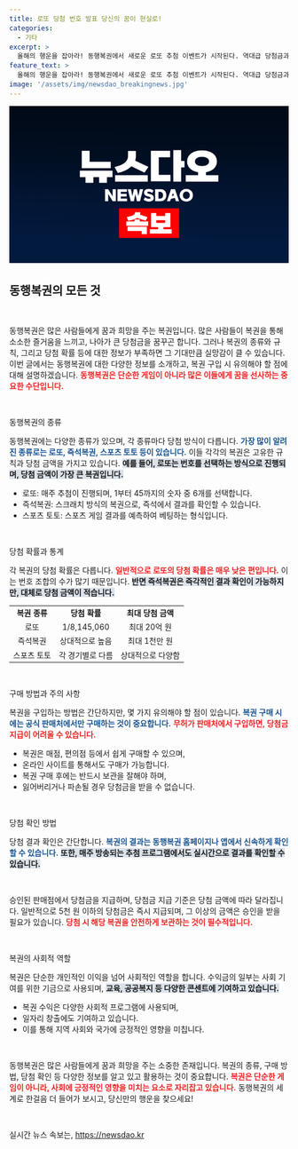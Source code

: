 ```yaml
---
title: 로또 당첨 번호 발표 당신의 꿈이 현실로!
categories:
  - 기타
excerpt: >
  올해의 행운을 잡아라! 동행복권에서 새로운 로또 추첨 이벤트가 시작된다. 역대급 당첨금과 함께 특별한 혜택까지, 놓치면 후회할 기회를 확인해보세요!
feature_text: >
  올해의 행운을 잡아라! 동행복권에서 새로운 로또 추첨 이벤트가 시작된다. 역대급 당첨금과 함께 특별한 혜택까지, 놓치면 후회할 기회를 확인해보세요!
image: '/assets/img/newsdao_breakingnews.jpg'
---
```


<p><img src="/assets/img/newsdao_breakingnews.jpg" alt="flaretime 속보" /></p>

<h2 data-ke-size="size26">동행복권의 모든 것</h2>

<p data-ke-size="size16">&nbsp;</p>

<p>동행복권은 많은 사람들에게 꿈과 희망을 주는 복권입니다. 많은 사람들이 복권을 통해 소소한 즐거움을 느끼고, 나아가 큰 당첨금을 꿈꾸곤 합니다. 그러나 복권의 종류와 규칙, 그리고 당첨 확률 등에 대한 정보가 부족하면 그 기대만큼 실망감이 클 수 있습니다. 이번 글에서는 동행복권에 대한 다양한 정보를 소개하고, 복권 구입 시 유의해야 할 점에 대해 설명하겠습니다.  <b><span style="color: #ee2323;">동행복권은 단순한 게임이 아니라 많은 이들에게 꿈을 선사하는 중요한 수단입니다.</span></b> </p>

<p data-ke-size="size16">&nbsp;</p>

<p>동행복권의 종류</p>

<p>동행복권에는 다양한 종류가 있으며, 각 종류마다 당첨 방식이 다릅니다. <b><span style="color: #1a5490;">가장 많이 알려진 종류로는 로또, 즉석복권, 스포츠 토토 등이 있습니다.</span></b> 이들 각각의 복권은 고유한 규칙과 당첨 금액을 가지고 있습니다. <b><span style="background-color: #21538527;">예를 들어, 로또는 번호를 선택하는 방식으로 진행되며, 당첨 금액이 가장 큰 복권입니다.</span></b> </p>

<ul>
    <li>로또: 매주 추첨이 진행되며, 1부터 45까지의 숫자 중 6개를 선택합니다.</li>
    <li>즉석복권: 스크래치 방식의 복권으로, 즉석에서 결과를 확인할 수 있습니다.</li>
    <li>스포츠 토토: 스포츠 게임 결과를 예측하여 베팅하는 형식입니다.</li>
</ul>

<p data-ke-size="size16">&nbsp;</p>

<p>당첨 확률과 통계</p>

<p>각 복권의 당첨 확률은 다릅니다. <b><span style="color: #ee2323;">일반적으로 로또의 당첨 확률은 매우 낮은 편입니다.</span></b> 이는 번호 조합의 수가 많기 때문입니다. <b><span style="background-color: #21538527;">반면 즉석복권은 즉각적인 결과 확인이 가능하지만, 대체로 당첨 금액이 적습니다.</span></b> </p>

<table>
    <tr>
        <td style="text-align: center; height: 17px;"><b>복권 종류</b></td>
        <td style="text-align: center; height: 17px;"><b>당첨 확률</b></td>
        <td style="text-align: center; height: 17px;"><b>최대 당첨 금액</b></td>
    </tr>
    <tr>
        <td style="text-align: center; height: 17px;">로또</td>
        <td style="text-align: center; height: 17px;">1/8,145,060</td>
        <td style="text-align: center; height: 17px;">최대 20억 원</td>
    </tr>
    <tr>
        <td style="text-align: center; height: 17px;">즉석복권</td>
        <td style="text-align: center; height: 17px;">상대적으로 높음</td>
        <td style="text-align: center; height: 17px;">최대 1천만 원</td>
    </tr>
    <tr>
        <td style="text-align: center; height: 17px;">스포츠 토토</td>
        <td style="text-align: center; height: 17px;">각 경기별로 다름</td>
        <td style="text-align: center; height: 17px;">상대적으로 다양함</td>
    </tr>
</table>

<p data-ke-size="size16">&nbsp;</p>

<p>구매 방법과 주의 사항</p>

<p>복권을 구입하는 방법은 간단하지만, 몇 가지 유의해야 할 점이 있습니다. <b><span style="color: #1a5490;">복권 구매 시에는 공식 판매처에서만 구매하는 것이 중요합니다.</span></b> <b><span style="color: #ee2323;">무허가 판매처에서 구입하면, 당첨금 지급이 어려울 수 있습니다.</span></b> </p>

<ul>
<li>복권은 매점, 편의점 등에서 쉽게 구매할 수 있으며,</li>
<li>온라인 사이트를 통해서도 구매가 가능합니다.</li>
<li>복권 구매 후에는 반드시 보관을 잘해야 하며,</li>
<li>잃어버리거나 파손될 경우 당첨금을 받을 수 없습니다.</li>
</ul>

<p data-ke-size="size16">&nbsp;</p>

<p>당첨 확인 방법</p>

<p>당첨 결과 확인은 간단합니다. <b><span style="color: #1a5490;">복권의 결과는 동행복권 홈페이지나 앱에서 신속하게 확인할 수 있습니다.</span></b> <b><span style="background-color: #21538527;">또한, 매주 방송되는 추첨 프로그램에서도 실시간으로 결과를 확인할 수 있습니다.</span></b></p>

<p data-ke-size="size16">&nbsp;</p>

<p>승인된 판매점에서 당첨금을 지급하며, 당첨금 지급 기준은 당첨 금액에 따라 달라집니다. 일반적으로 5천 원 이하의 당첨금은 즉시 지급되며, 그 이상의 금액은 승인을 받을 필요가 있습니다. <b><span style="color: #ee2323;">당첨 시 해당 복권을 안전하게 보관하는 것이 필수적입니다.</span></b></p>

<p data-ke-size="size16">&nbsp;</p>

<p>복권의 사회적 역할</p>

<p>복권은 단순한 개인적인 이익을 넘어 사회적인 역할을 합니다. 수익금의 일부는 사회 기여를 위한 기금으로 사용되며, <b><span style="background-color: #21538527;">교육, 공공복지 등 다양한 콘센트에 기여하고 있습니다.</span></b> </p>

<ul>
<li>복권 수익은 다양한 사회적 프로그램에 사용되며,</li>
<li>일자리 창출에도 기여하고 있습니다.</li>
<li>이를 통해 지역 사회와 국가에 긍정적인 영향을 미칩니다.</li>
</ul>

<p data-ke-size="size16">&nbsp;</p>

<p>동행복권은 많은 사람들에게 꿈과 희망을 주는 소중한 존재입니다. 복권의 종류, 구매 방법, 당첨 확인 등 다양한 정보를 알고 있고 활용하는 것이 중요합니다. <b><span style="color: #ee2323;">복권은 단순한 게임이 아니라, 사회에 긍정적인 영향을 미치는 요소로 자리잡고 있습니다.</span></b> 동행복권의 세계로 한걸음 더 들어가 보시고, 당신만의 행운을 찾으세요!</p>

<p data-ke-size="size16">&nbsp;</p>
실시간 뉴스 속보는, <a href="https://newsdao.kr" rel="dofollow">https://newsdao.kr</a>


